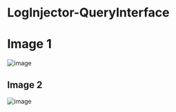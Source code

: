 # LogInjector-QueryInterface
# Image 1
![image](https://github.com/akshata1224/LogInjector-QueryInterface/assets/73269344/29e405a1-6edf-4bea-859c-cbc67be1f902)

## Image 2
![image](https://github.com/akshata1224/LogInjector-QueryInterface/assets/73269344/bd308e3a-16f5-43d9-84c6-db885e375048)
